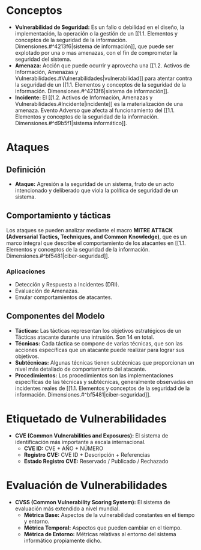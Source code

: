 # Conceptos
 - **Vulnerabilidad de Seguridad:** Es un fallo o debilidad en el diseño, la implementación, la operación o la gestión de un [[1.1. Elementos y conceptos de la seguridad de la información. Dimensiones.#^4213f6|sistema de información]], que puede ser explotado por una o mas amenazas, con el fin de comprometer la seguridad del sistema.
 - **Amenaza:** Acción que puede ocurrir y aprovecha una [[1.2. Activos de Información, Amenazas y Vulnerabilidades.#Vulnerabilidades|vulnerabilidad]] para atentar contra la seguridad de un [[1.1. Elementos y conceptos de la seguridad de la información. Dimensiones.#^4213f6|sistema de información]]. 
 - **Incidente:** El [[1.2. Activos de Información, Amenazas y Vulnerabilidades.#Incidente|incidente]] es la materialización de una amenaza. Evento Adverso que afecta al funcionamiento del [[1.1. Elementos y conceptos de la seguridad de la información. Dimensiones.#^d9b5f1|sistema informático]].
# Ataques
## Definición
 - **Ataque:** Agresión a la seguridad de un sistema, fruto de un acto intencionado y deliberado que viola la política de seguridad de un sistema. 
## Comportamiento y tácticas
Los ataques se pueden analizar mediante el macro **MITRE ATT&CK (Adversarial Tactics, Techniques, and Common Knowledge)**, que es un marco integral que describe el comportamiento de los atacantes en [[1.1. Elementos y conceptos de la seguridad de la información. Dimensiones.#^bf5481|ciber-seguridad]].
### Aplicaciones
- Detección y Respuesta a Incidentes (DRI).
- Evaluación de Amenazas.
- Emular comportamientos de atacantes.
## Componentes del Modelo
- **Tácticas:** Las tácticas representan los objetivos estratégicos de un Tácticas atacante durante una intrusión. Son 14 en total.
- **Técnicas:** Cada táctica se compone de varias técnicas, que son las acciones específicas que un atacante puede realizar para lograr sus objetivos.
- **Subtécnicas:** Algunas técnicas tienen subtécnicas que proporcionan un nivel más detallado de comportamiento del atacante.
- **Procedimientos:** Los procedimientos son las implementaciones específicas de las técnicas y subtécnicas, generalmente observadas en incidentes reales de [[1.1. Elementos y conceptos de la seguridad de la información. Dimensiones.#^bf5481|ciber-seguridad]].
# Etiquetado de Vulnerabilidades
- **CVE (Common Vulnerabilities and Exposures):** El sistema de identificación más importante a escala internacional.
	- **CVE ID:** CVE + AÑO + NÚMERO
	- **Registro CVE:** CVE ID + Descripción + Referencias
	- **Estado Registro CVE:** Reservado / Publicado / Rechazado
# Evaluación de Vulnerabilidades
- **CVSS (Common Vulnerability Scoring System):** El sistema de evaluación más extendido a nivel mundial.
	- **Métrica Base:** Aspectos de la vulnerabilidad constantes en el tiempo y entorno.
	- **Métrica Temporal:** Aspectos que pueden cambiar en el tiempo.
	- **Métrica de Entorno:** Métricas relativas al entorno del sistema informático propiamente dicho.


